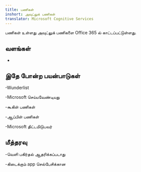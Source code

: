 ```yaml
---
title: பணிகள்
inshort: அவுட்லுக் பணிகள்
translator: Microsoft Cognitive Services
---
```


பணிகள் உள்ளது அவுட்லுக் பணிகளை Office 365 ல் காட்டப்பட்டுள்ளது.

வளங்கள்
---------

-   

இதே போன்ற பயன்பாடுகள்
--------------------

-Wunderlist

-Microsoft செய்யவேண்டியது

-கூகிள் பணிகள்

-ஆப்பிள் பணிகள்

-Microsoft திட்டமிடுபவர்

மீத்தரவு
--------

-வெளி பகிர்தல் ஆதரிக்கப்படாது

-கிடைக்கும் app செல்பேசிக்கான


